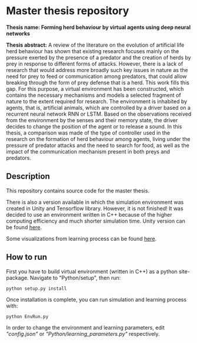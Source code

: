# Master thesis repository

**Thesis name: 
Forming herd behaviour by virtual agents using deep neural networks**

**Thesis abstract:**
A review of the literature on the evolution of artificial life herd behaviour has shown that
existing research focuses mainly on the pressure exerted by the presence of a predator and the
creation of herds by prey in response to different forms of attacks. However, there is a lack of
research that would address more broadly such key issues in nature as the need for prey to feed or
communication among predators, that could allow breaking through the form of prey defense
that is a herd.
This work fills this gap. For this purpose, a virtual environment has been constructed, which
contains the necessary mechanisms and models a selected fragment of nature to the extent
required for research. The environment is inhabited by agents, that is, artificial animals, which
are controlled by a driver based on a recurrent neural network RNN or LSTM. Based on the
observations received from the environment by the senses and their memory state, the driver
decides to change the position of the agent or to release a sound.
In this thesis, a comparison was made of the type of controller used in the research on the
formation of herd behaviour among agents, living under the pressure of predator attacks and the
need to search for food, as well as the impact of the communication mechanism present in both
preys and predators.

## Description
This repository contains source code for the master thesis.

There is also a version available in which the simulation environment was created in Unity and Tensorflow library. However, it is not finished! It was decided to use an environment written in C++ because of the higher computing efficiency and much shorter simulation time.
Unity version can be found [here](https://github.com/adrian-slimak/artifical-agents).

Some visualizations from learning process can be found [here](http://bit.ly/praca_magisterska_adrian_slimak).

## How to run

First you have to build virtual environment (written in C++) as a python site-package.
Navigate to "Python/setup", then run:

    python setup.py install

Once installation is complete, you can run simulation and learning process with:

    python EnvRun.py

In order to change the environment and learning parameters, edit *"config.json"* or *"Python/learning_parameters.py"* respectively.
